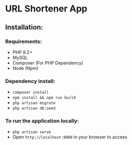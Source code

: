 # URL Shortener App

## Installation:

### Requirements:

- PHP 8.2+
- MySQL
- Composer (For PHP Dependency)
- Node (Npm)

### Dependency install:

- `composer install`
- `npm install && npm run build`
- `php artisan migrate`
- `php artisan db:seed`

### To run the application locally:

- `php artisan serve`
- Open `http://localhost:8000` in your browser to access
